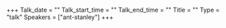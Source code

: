 +++
Talk_date = ""
Talk_start_time = ""
Talk_end_time = ""
Title = ""
Type = "talk"
Speakers = ["ant-stanley"]
+++
